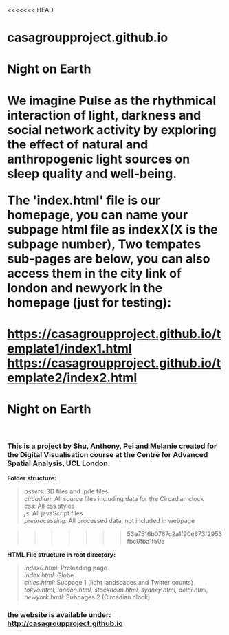 <<<<<<< HEAD
# casagroupproject.github.io
<h1>Night on Earth<h1>

We imagine Pulse as the rhythmical interaction of light, darkness and social network activity by exploring the effect of natural and anthropogenic light sources on sleep quality and well-being.

The 'index.html' file is our homepage, you can name your subpage html file as indexX(X is the subpage number),
Two tempates sub-pages are below, you can also access them in the city link of london and newyork in the homepage (just for testing):</br>

https://casagroupproject.github.io/template1/index1.html </br>
https://casagroupproject.github.io/template2/index2.html
=======
<h1> Night on Earth </h1>
<br>
<h3> This is a project by Shu, Anthony, Pei and Melanie created for the Digital Visualisation course at the Centre for Advanced Spatial Analysis, UCL London. </h3>  

<b> Folder structure: </b><br>
>*assets*: 3D files and .pde files <br>
>*circadian*: All source files including data for the Circadian clock<br>
>*css*: All css styles<br>
>*js:* All javaScript files <br>
>*preprocessing:* All processed data, not included in webpage 

>>>>>>> 53e7516b0767c2a1f90e673f2953fbc0fba1f505

<b>HTML File structure in root directory:</b><br>
>*index0.html:* Preloading page <br>
>*index.html:* Globe <br>
>*cities.html:* Subpage 1 (light landscapes and Twitter counts)<br>
>*tokyo.html, london.html, stockholm.html, sydney.html, delhi.html, newyork.hmtl:* Subpages 2 (Circadian clock)<br>


### the website is available under: http://casagroupproject.github.io